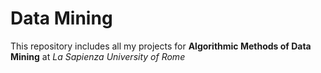 # Data Mining

This repository includes all my projects for **Algorithmic Methods of Data Mining** at *La Sapienza University of Rome*
